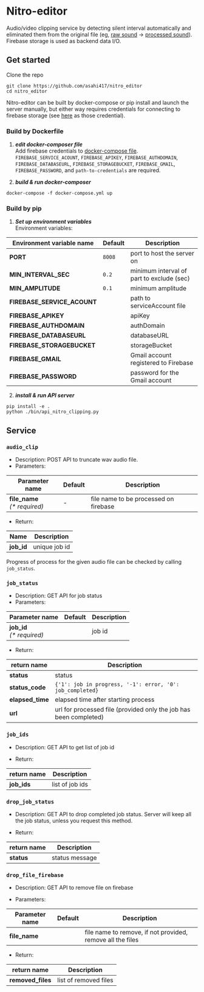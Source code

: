 # Nitro-editor
Audio/video clipping service by detecting silent interval automatically and eliminated them from
the original file (eg, [raw sound](./sample_files/sample_0.wav) -> [processed sound](./sample_files/sample_0_edit.wav)).
Firebase storage is used as backend data I/O.  

## Get started

Clone the repo

```
git clone https://github.com/asahi417/nitro_editor
cd nitro_editor
```

Nitro-editor can be built by docker-compose or pip install and launch the server manually,
but either way requires credentials for connecting to firebase storage (see [here](./FIREBASE.md) as those credential).

### Build by Dockerfile
1. ***edit docker-composer file***  
Add firebase credentials to [docker-compose file](./docker-compose.yml).  
`FIREBASE_SERVICE_ACOUNT`, `FIREBASE_APIKEY`, `FIREBASE_AUTHDOMAIN`, `FIREBASE_DATABASEURL`, `FIREBASE_STORAGEBUCKET`, `FIREBASE_GMAIL`, `FIREBASE_PASSWORD`, and
`path-to-credentials` are required.

2. ***build & run docker-composer***  
```
docker-compose -f docker-compose.yml up       
```

### Build by pip
1. ***Set up environment variables***  
Environment variables:

| Environment variable name  | Default | Description                                                                                         |
| -------------------------- | ------- | --------------------------------------------------------------------------------------------------- |
| **PORT**                   | `8008`  | port to host the server on                                                                          |
| **MIN_INTERVAL_SEC**       | `0.2`   | minimum interval of part to exclude (sec) |
| **MIN_AMPLITUDE**          | `0.1`   | minimum amplitude |
| **FIREBASE_SERVICE_ACOUNT**|         | path to serviceAccount file |
| **FIREBASE_APIKEY**        |         | apiKey |
| **FIREBASE_AUTHDOMAIN**    |         | authDomain |
| **FIREBASE_DATABASEURL**   |         | databaseURL |
| **FIREBASE_STORAGEBUCKET** |         | storageBucket |
| **FIREBASE_GMAIL**         |         | Gmail account registered to Firebase |
| **FIREBASE_PASSWORD**      |         | password for the Gmail account |

2. ***install & run API server***    
```
pip install -e .
python ./bin/api_nitro_clipping.py
```

## Service
### `audio_clip`
- Description: POST API to truncate wav audio file.
- Parameters:

| Parameter name                            | Default              | Description                           |
| ----------------------------------------- | -------------------- | ------------------------------------- |
| **file_name**<br />_(\* required)_        |  -                   | file name to be processed on firebase |

- Return:

| Name       | Description                                     |
| ---------- | ----------------------------------------------- |
| **job_id** | unique job id  |

Progress of process for the given audio file can be checked by calling `job_status`. 

### `job_status`
- Description: GET API for job status
- Parameters:

| Parameter name                  | Default | Description                                                                         |
| ------------------------------- | ------- | ----------------------------------------------------------------------------------- |
| **job_id**<br />_(\* required)_ |         | job id |

- Return:

| return name         | Description                                     |
| ------------------- | ----------------------------------------------- |
| **status**          | status |
| **status_code**     | `{'1': job in progress, '-1': error, '0': job_completed}` |
| **elapsed_time**    | elapsed time after starting process |
| **url**             | url for processed file (provided only the job has been completed) |


### `job_ids`
- Description: GET API to get list of job id

- Return:

| return name         | Description     |
| ------------------- | --------------- |
| **job_ids**         | list of job ids |


### `drop_job_status`
- Description: GET API to drop completed job status. Server will keep all the job status, unless you request this method. 

- Return:

| return name         | Description    |
| ------------------- | -------------- |
| **status**          | status message |

### `drop_file_firebase`
- Description: GET API to remove file on firebase 

- Parameters:

| Parameter name   | Default | Description                                                                         |
| ---------------- | ------- | ----------------------------------------------------------------------------------- |
| **file_name**    |         | file name to remove, if not provided, remove all the files |


- Return:

| return name         | Description           |
| ------------------- | --------------------- |
| **removed_files**   | list of removed files |


